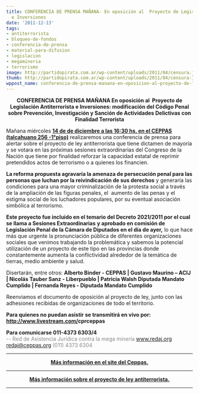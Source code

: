 ```yaml
---
title: CONFERENCIA DE PRENSA MAÑANA- En oposición al  Proyecto de Legislación Antiterrorista
  e Inversiones
date: '2011-12-13'
tags:
- antiterrorista
- bloqueo-de-fondos
- conferencia-de-prensa
- material-para-difusion
- legislacion
- megamineria
- terrorismo
image: http://partidopirata.com.ar/wp-content/uploads/2011/04/censura.jpg
thumb: http://partidopirata.com.ar/wp-content/uploads/2011/04/censura-150x150.jpg
wppost_name: conferencia-de-prensa-manana-en-oposicion-al-proyecto-de-legislacion-antiterrorista-e-inversiones
---
```


<p align="center"><strong>CONFERENCIA DE PRENSA MAÑANA
</strong><strong>En oposición al  Proyecto de Legislación Antiterrorista e Inversiones: </strong><strong>modificación del Código Penal sobre Prevención, Investigación y Sanción de Actividades Delictivas con Finalidad Terrorista</strong><strong></strong></p>
Mañana miércoles <strong><span style="text-decoration: underline;">14 de de diciembre a las 16:30 hs. en el CEPPAS (talcahuano 256 -1°piso)</span></strong> realizaremos una conferencia de prensa para alertar sobre el proyecto de ley antiterrorista que tiene dictamen de mayoría y se votara en las próximas sesiones extraordinarias del Congreso de la Nación que tiene por finalidad reforzar la capacidad estatal de reprimir pretendidos actos de terrorismo o a quienes los financien.

<strong>La reforma propuesta agravaría la amenaza de persecución penal para las personas que luchan por la reivindicación de sus derechos</strong> y generaría las condiciones para una mayor criminalización de la protesta social a través de la ampliación de las figuras penales, el  aumento de las penas y el estigma social de los luchadores populares, por su eventual asociación simbólica al terrorismo.

<strong>Este proyecto fue incluido en el temario del Decreto 2021/2011 por el cual se llama a Sesiones Extraordinarias</strong> <strong>y aprobado en comisión de Legislación Penal de la Cámara de Diputados en el día de ayer,</strong> lo que hace más que urgente la pronunciación pública de diferentes organizaciones sociales que venimos trabajando la problemática y sabemos la potencial utilización de un proyecto de este tipo en las provincias donde constantemente aumenta la conflictividad alrededor de la temática de tierras, medio ambiente y salud.

Disertarán, entre otros: <strong>Alberto Binder - CEPPAS | Gustavo Maurino – ACIJ | Nicolás Tauber Sanz - Liberpueblo | Patricia Walsh Diputada Mandato Cumplido | Fernanda Reyes - Diputada Mandato Cumplido</strong>

Reenviamos el documento de oposición al proyecto de ley, junto con las adhesiones recibidas de organizaciones de todo el territorio.

<strong>Para quienes no puedan asistir se transmitirá en vivo por: <a href="http://www.livestream.com/cprceppas" target="_blank">http://www.livestream.com/<wbr>cprceppas</wbr></a></strong>

<strong>Para comunicarse 011-4373 6303/4</strong>
<br clear="all" />
<span style="color: #888888;">--
Red de Asistencia Jurídica contra la mega minería
<a href="http://www.redaj.org/" target="_blank">www.redaj.org</a>
<a href="mailto:redaj@ceppas.org" target="_blank">redaj@ceppas.org</a>
(011) 4373 6304<span style="color: #888888;">
</span></span>

<hr />
<p style="text-align: center;"><strong><a href="http://www.ceppas.org/portal/index.php?option=com_content&amp;task=view&amp;id=116&amp;Itemid=9" target="_blank">Más información en el site del Ceppas.</a></strong></p>


<hr />
<p style="text-align: center;"><strong><a href="http://partidopirata.com.ar/2554/llegan-las-recetas-con-batracios-proyecto-para-criminalizar-la-protesta">Más información sobre el proyecto de ley antiterrorista.</a></strong></p>


<hr />
